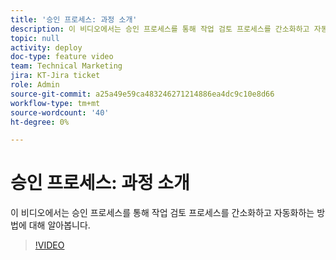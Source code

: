 ```yaml
---
title: '승인 프로세스: 과정 소개'
description: 이 비디오에서는 승인 프로세스를 통해 작업 검토 프로세스를 간소화하고 자동화하는 방법에 대해 알아봅니다.
topic: null
activity: deploy
doc-type: feature video
team: Technical Marketing
jira: KT-Jira ticket
role: Admin
source-git-commit: a25a49e59ca483246271214886ea4dc9c10e8d66
workflow-type: tm+mt
source-wordcount: '40'
ht-degree: 0%

---
```


# 승인 프로세스: 과정 소개

이 비디오에서는 승인 프로세스를 통해 작업 검토 프로세스를 간소화하고 자동화하는 방법에 대해 알아봅니다.

>[!VIDEO](https://video.tv.adobe.com/v/335224/?quality=12&learn=on)
